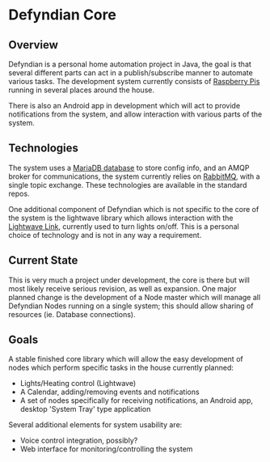 # Defyndian Core

## Overview
  Defyndian is a personal home automation project in Java, the goal is that several different
  parts can act in a publish/subscribe manner to automate various tasks. The development system currently
  consists of [Raspberry Pis](https://www.raspberrypi.org/) running in several places around the house.
  
  There is also an Android app in development which will act to provide notifications from the system, and 
  allow interaction with various parts of the system.
  
## Technologies
  The system uses a [MariaDB database](https://mariadb.org/) to store config info, and an AMQP broker for communications,
  the system currently relies on [RabbitMQ](https://www.rabbitmq.com/), with a single topic exchange.
  These technologies are available in the standard repos.
 
   One additional component of Defyndian which is not specific to the core of the system is the lightwave library which   allows
   interaction with the [Lightwave Link](http://lightwaverf.com/), currently used to turn lights on/off. This is a personal choice of technology and is not in any way a requirement.

## Current State
  This is very much a project under development, the core is there but will most likely receive serious revision, as well as expansion. One major planned change is the development of a Node master which will manage all Defyndian Nodes running on a single system; this should allow sharing of resources (ie. Database connections). 

## Goals
  A stable finished core library which will allow the easy development of nodes which perform specific tasks in the house currently planned:
  * Lights/Heating control (Lightwave)
  * A Calendar, adding/removing events and notifications
  * A set of nodes specifically for receiving notifications, an Android app, desktop 'System Tray' type application
  
Several additional elements for system usability are:
  * Voice control integration, possibly?
  * Web interface for monitoring/controlling the system
    

  
 
  
